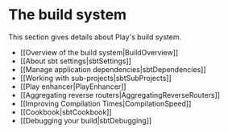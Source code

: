 <!--- Copyright (C) Lightbend Inc. <https://www.lightbend.com> -->
# The build system

This section gives details about Play's build system.

- [[Overview of the build system|BuildOverview]]
- [[About sbt settings|sbtSettings]]
- [[Manage application dependencies|sbtDependencies]]
- [[Working with sub-projects|sbtSubProjects]]
- [[Play enhancer|PlayEnhancer]]
- [[Aggregating reverse routers|AggregatingReverseRouters]]
- [[Improving Compilation Times|CompilationSpeed]]
- [[Cookbook|sbtCookbook]]
- [[Debugging your build|sbtDebugging]]
